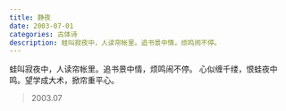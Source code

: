 ```yaml
---
title: 静夜
date: 2003-07-01
categories: 古体诗
description: 蛙叫寂夜中，人读帘帐里。追书景中情，烦鸣闹不停。
---
```


蛙叫寂夜中，人读帘帐里。追书景中情，烦鸣闹不停。
心似缠千缕，恨蛙夜中鸣。望学成大术，掀帘重平心。

> 2003.07